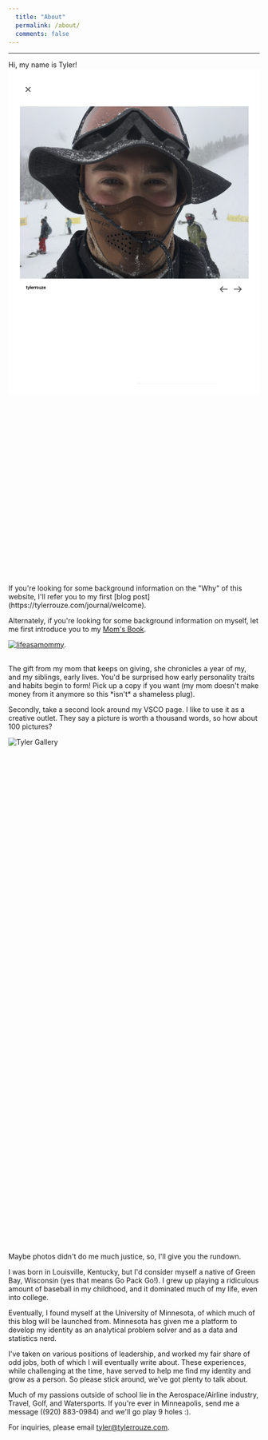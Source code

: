 ```yaml
---
  title: "About"
  permalink: /about/
  comments: false
---
```

<style>
.vsco-container {
  position: relative;
  padding-top: 80%;
  overflow-y: auto;
  width: 610px;
  height: 610px;
  max-height:75%;
  max-width:100%;
}
.vsco-container img{
  position: absolute;
  top: 0;
  left: 0;
}
.vsco-gallery-container {
  position: relative;
  padding-top: 80%;
  overflow: auto;
  width: 610px;
  height: 610px;
  max-height:75%;
  max-width:100%;
}
.vsco-gallery-container img{
  position: absolute;
  top: 0;
  left: 0;
}
</style>
<hr>
Hi, my name is Tyler!

<div class="vsco-container">
<img src="/tylerrouzepic.png" style="border:none" alt="Tyler Profile Picture">
</div>
<br>
If you're looking for some background information on the
"Why" of this website, I'll refer you to my first [blog post](https://tylerrouze.com/journal/welcome).

Alternately, if you're looking for some background information on myself, let me first introduce you
to my [Mom's Book](https://www.amazon.com/Life-As-Mommy-Cathy-Spigarelli/dp/1598581244/ref=sr_1_1?keywords=life+as+a+mommy+cathy+spigarelli&qid=1569385541&sr=8-1).
<br>

<a href="https://www.amazon.com/Life-As-Mommy-Cathy-Spigarelli/dp/1598581244/ref=sr_1_1?keywords=life+as+a+mommy+cathy+spigarelli&qid=1569385541&sr=8-1"><img src="{{site.url }}{{site.baseurl }}/images/lifeasamommy.jpg" alt="lifeasamommy" left="0"></a>.

<br>
The gift from my mom that keeps on giving, she chronicles a year of my, and my siblings, early lives. You'd be surprised how early personality traits and habits begin to form! Pick up a copy if you want (my mom doesn't make money from it anymore so this *isn't* a shameless plug).

Secondly, take a second look around my VSCO page. I like to use it as a creative outlet.
They say a picture is worth a thousand words, so how about 100 pictures?
<br>
<div class="vsco-container">
<img src="/tylergallery.png" style="border:none" alt="Tyler Gallery">
</div>
<br>
Maybe photos didn't do me much justice, so, I'll give you the rundown.

I was born in Louisville, Kentucky, but I'd consider myself a native of Green Bay, Wisconsin
(yes that means Go Pack Go!). I grew up playing a ridiculous amount of baseball in
my childhood, and it dominated much of my life, even into college.

Eventually, I found myself at the University of Minnesota, of which much of this blog
will be launched from. Minnesota has given me a platform to develop my identity
as an analytical problem solver and as a data and statistics nerd.

I've taken on various positions of leadership, and worked my fair share of odd
jobs, both of which I will eventually write about. These experiences, while challenging at the time,
have served to help me find my identity and grow as a person. So please stick around, we've
got plenty to talk about.

Much of my passions outside of school lie in the Aerospace/Airline industry, Travel,
Golf, and Watersports. If you're ever in Minneapolis, send me a message ((920) 883-0984)
and we'll go play 9 holes :).

For inquiries, please email [tyler@tylerrouze.com](mailto:tyler@tylerrouze.com).
